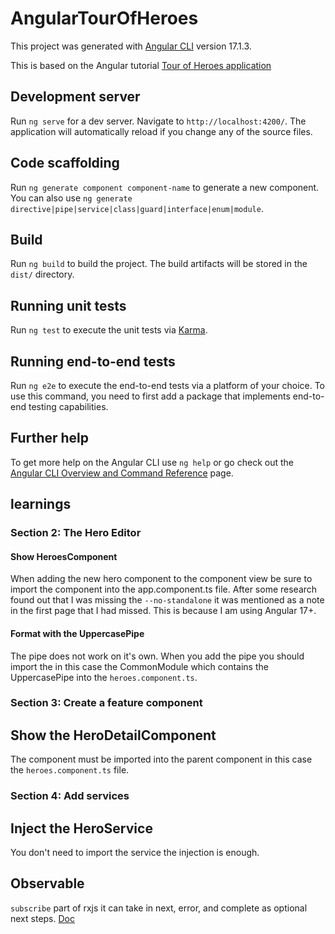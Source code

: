 # AngularTourOfHeroes

This project was generated with [Angular CLI](https://github.com/angular/angular-cli) version 17.1.3.

This is based on the Angular tutorial [Tour of Heroes application](https://angular.io/tutorial/tour-of-heroes)

## Development server

Run `ng serve` for a dev server. Navigate to `http://localhost:4200/`. The application will automatically reload if you change any of the source files.

## Code scaffolding

Run `ng generate component component-name` to generate a new component. You can also use `ng generate directive|pipe|service|class|guard|interface|enum|module`.

## Build

Run `ng build` to build the project. The build artifacts will be stored in the `dist/` directory.

## Running unit tests

Run `ng test` to execute the unit tests via [Karma](https://karma-runner.github.io).

## Running end-to-end tests

Run `ng e2e` to execute the end-to-end tests via a platform of your choice. To use this command, you need to first add a package that implements end-to-end testing capabilities.

## Further help

To get more help on the Angular CLI use `ng help` or go check out the [Angular CLI Overview and Command Reference](https://angular.io/cli) page.


## learnings

### Section 2: The Hero Editor 

#### Show HeroesComponent
When adding the new hero component to the component view be sure to import the component into the app.component.ts file. After some research found out that I was missing the `--no-standalone` it was mentioned as a note in the first page that I had missed. This is because I am using Angular 17+.

#### Format with the UppercasePipe
The pipe does not work on it's own. When you add the pipe you should import the in this case the CommonModule which contains the UppercasePipe into the `heroes.component.ts`.

### Section 3: Create a feature component

## Show the HeroDetailComponent
The component must be imported into the parent component in this case the `heroes.component.ts` file. 

### Section 4: Add services

## Inject the HeroService
You don't need to import the service the injection is enough.

## Observable
`subscribe` part of rxjs it can take in next, error, and complete as optional next steps. [Doc](https://rxjs-dev.firebaseapp.com/api/index/class/Observable#subscribe-)
